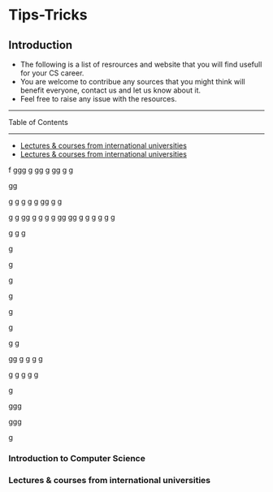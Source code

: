# Tips-Tricks

## Introduction

- The following is a list of resrources and website that you will find usefull for your CS career.
- You are welcome to contribue any sources that you might think will benefit everyone, contact us and let us know about it.
- Feel free to raise any issue with the resources.

------------------------------

Table of Contents

------------------------------

- [Lectures & courses from international universities](#lectures-&-courses-from-international-universities)
- [Lectures & courses from international universities](#introduction-to-computer-science)








f
ggg
g
gg
g
gg
g
g

gg

g
g
g
g
g
gg
g
g

g
g
gg
g
g
g
g
gg
gg
g
g
g
g
g
g

g
g
g


g


g


g



g


g


g


g
g

gg
g
g
g
g

g
g
g
g
g



g

ggg


ggg


g






### Introduction to Computer Science
### Lectures & courses from international universities
